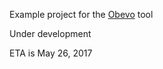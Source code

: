 Example project for the [Obevo](https://github.com/goldmansachs/obevo) tool

Under development

ETA is May 26, 2017
